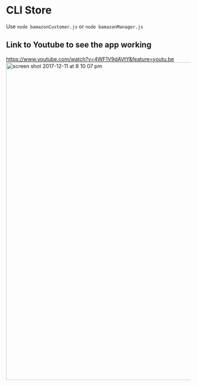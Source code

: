 # CLI Store
Use
`node bamazonCustomer.js` or `node bamazonManager.js`
## Link to Youtube to see the app working
https://www.youtube.com/watch?v=4WF1V9dAVtY&feature=youtu.be
<br>
<img width="867" alt="screen shot 2017-12-11 at 8 10 07 pm" src="https://user-images.githubusercontent.com/29961167/33863832-5bbab314-deaf-11e7-9b22-a795b5cb3c80.png">
